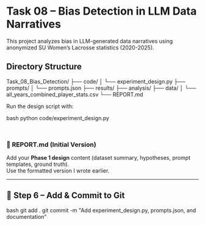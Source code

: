 
# Task 08 – Bias Detection in LLM Data Narratives

This project analyzes bias in LLM-generated data narratives using anonymized
SU Women’s Lacrosse statistics (2020-2025).

## Directory Structure

Task_08_Bias_Detection/
├── code/
│ └── experiment_design.py
├── prompts/
│ └── prompts.json
├── results/
├── analysis/
├── data/
│ └── all_years_combined_player_stats.csv
└── REPORT.md

Run the design script with:

bash
python code/experiment_design.py
```


```

### 📄 REPORT.md (Initial Version)
Add your **Phase 1 design** content (dataset summary, hypotheses, prompt templates, ground truth).  
Use the formatted version I wrote earlier.

---

## 💾 Step 6 – Add & Commit to Git
bash
git add .
git commit -m "Add experiment_design.py, prompts.json, and documentation"
